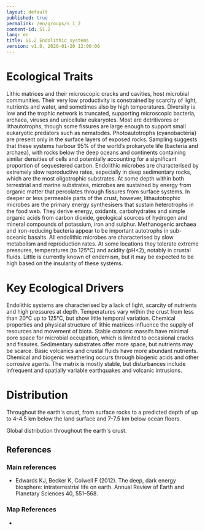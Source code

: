 ```yaml
---
layout: default
published: true
permalink: /en/groups/s_1_2
content-id: S1.2
lang: en
title: S1.2 Endolithic systems
version: v1.0, 2020-01-20 12:00:00
---
```

# Ecological Traits
 

Lithic matrices and their microscopic cracks and cavities, host microbial communities. Their very low productivity is constrained by scarcity of light, nutrients and water, and sometimes also by high temperatures. Diversity is low and the trophic network is truncated, supporting microscopic bacteria, archaea, viruses and unicellular eukaryotes. Most are detritivores or lithautotrophs, though some fissures are large enough to support small eukaryotic predators such as nematodes. Photoautotrophs (cyanobacteria) are present only in the surface layers of exposed rocks. Sampling suggests that these systems harbour 95% of the world’s prokaryote life (bacteria and archaea), with rocks below the deep oceans and continents containing similar densities of cells and potentially accounting for a significant proportion of sequestered carbon. Endolithic microbes are characterised by extremely slow reproductive rates, especially in deep sedimentary rocks, which are the most oligotrophic substrates. At some depth within both terrestrial and marine substrates, microbes are sustained by energy from organic matter that percolates through fissures from surface systems. In deeper or less permeable parts of the crust, however, lithautotrophic microbes are the primary energy synthesisers that sustain heterotrophs in the food web. They derive energy, oxidants, carbohydrates and simple organic acids from carbon dioxide, geological sources of hydrogen and mineral compounds of potassium, iron and sulphur. Methanogenic archaea and iron-reducing bacteria appear to be important autotrophs in sub-oceanic basalts. All endolithic microbes are characterised by slow metabolism and reproduction rates. At some locations they tolerate extreme pressures, temperatures (to 125°C) and acidity (pH<2), notably in crustal fluids. Little is currently known of endemism, but it may be expected to be high based on the insularity of these systems.

 
# Key Ecological Drivers
 

Endolithic systems are characterised by a lack of light, scarcity of nutrients and high pressures at depth. Temperatures vary within the crust from less than 20°C up to 125°C, but show little temporal variation. Chemical properties and physical structure of lithic matrices influence the supply of resources and movement of biota. Stable cratonic massifs have minimal pore space for microbial occupation, which is limited to occasional cracks and fissures. Sedimentary substrates offer more space, but nutrients may be scarce. Basic volcanics and crustal fluids have more abundant nutrients.  Chemical and biogenic weathering occurs through biogenic acids and other corrosive agents. The matrix is mostly stable, but disturbances include infrequent and spatially variable earthquakes and volcanic intrusions.

 
# Distribution
 

Throughout the earth's crust, from surface rocks to a predicted depth of up to 4-4.5 km below the land surface and 7-7.5 km below ocean floors.


Global distribution throughout the earth's crust.

## References
### Main references
* Edwards KJ, Becker K, Colwell F (2012). The deep, dark energy biosphere: intraterrestrial life on earth. Annual Review of Earth and Planetary Sciences 40, 551–568.
### Map References
* 
